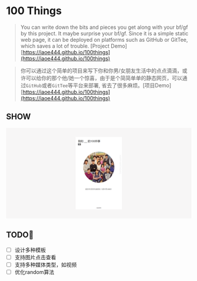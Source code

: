 # 100 Things

> You can write down the bits and pieces you get along with your bf/gf by this project. It maybe surprise your bf/gf. Since it is a simple static web page, it can be deployed on platforms such as GitHub or GitTee, which saves a lot of trouble. [Project Demo] [https://iaoe444.github.io/100things](https://iaoe444.github.io/100things)

> 你可以通过这个简单的项目来写下你和你男/女朋友生活中的点点滴滴，或许可以给你的那个他/她一个惊喜，由于是个简简单单的静态网页，可以通过`GitHub`或者`GitTee`等平台来部署,  省去了很多麻烦。[项目Demo]  [https://iaoe444.github.io/100things](https://iaoe444.github.io/100things)

## SHOW

![INTRD01](INTRD01.png)

## TODO📌

- [ ] 设计多种模板
- [ ] 支持图片点击查看
- [ ] 支持多种媒体类型，如视频
- [ ] 优化random算法